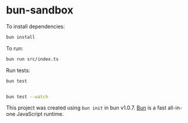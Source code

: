 # bun-sandbox

To install dependencies:

```bash
bun install
```

To run:

```bash
bun run src/index.ts

```

Run tests:
```bash
bun test


bun test --watch
```

This project was created using `bun init` in bun v1.0.7. [Bun](https://bun.sh) is a fast all-in-one JavaScript runtime.
